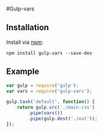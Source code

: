 #Gulp-vars

## Installation

Install via [npm](https://npmjs.org/package/gulp-vars):

```
npm install gulp-vars --save-dev
```

## Example

```js
var gulp = require('gulp');
var vars = require('gulp-vars');

gulp.task('default', function() {
    return gulp.src('./main.css')
        .pipe(vars())
        .pipe(gulp.dest('./out'));
});